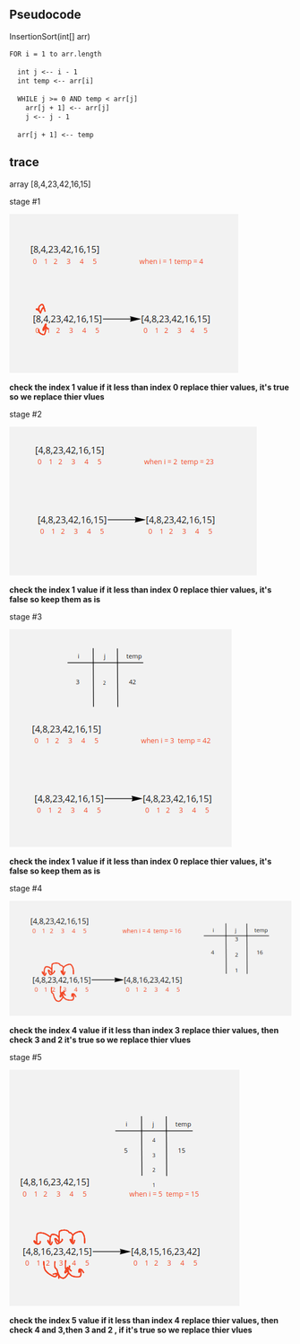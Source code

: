 ## Pseudocode

InsertionSort(int[] arr)

    FOR i = 1 to arr.length

      int j <-- i - 1
      int temp <-- arr[i]

      WHILE j >= 0 AND temp < arr[j]
        arr[j + 1] <-- arr[j]
        j <-- j - 1

      arr[j + 1] <-- temp


## trace

array [8,4,23,42,16,15]


stage #1 

![1](assets/1.png)

__check the index 1 value if it less than index 0 replace thier values, it's true so we replace thier vlues__

stage #2

![2](assets/2.png)

__check the index 1 value if it less than index 0 replace thier values, it's false so keep them as is__

stage #3

![3](assets/3.png)

__check the index 1 value if it less than index 0 replace thier values, it's false so keep them as is__

stage #4

![4](assets/4.png)

__check the index 4 value if it less than index 3 replace thier values, then check 3 and 2 it's true so we replace thier vlues__

stage #5

![5](assets/5.png)

__check the index 5 value if it less than index 4 replace thier values, then check 4 and 3,then 3 and 2 , if it's true so we replace thier vlues__